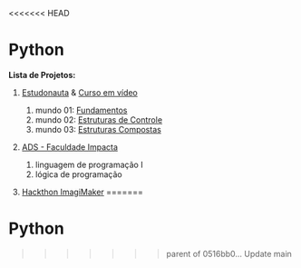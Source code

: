 <<<<<<< HEAD
# **Python**

**Lista de Projetos:**

1. [Estudonauta](https://www.estudonauta.com/) & [Curso em vídeo](https://www.youtube.com/channel/UCrWvhVmt0Qac3HgsjQK62FQ)
   1. mundo 01: [Fundamentos](https://www.youtube.com/playlist?list=PLHz_AreHm4dlKP6QQCekuIPky1CiwmdI6)
   2. mundo 02: [Estruturas de Controle](https://www.youtube.com/playlist?list=PLHz_AreHm4dk_nZHmxxf_J0WRAqy5Czye)
   3. mundo 03: [Estruturas Compostas](https://www.youtube.com/watch?v=0LB3FSfjvao&list=PLHz_AreHm4dksnH2jVTIVNviIMBVYyFnH)
   
2. [ADS - Faculdade Impacta](https://www.impacta.edu.br/graduacoes/analise-e-desenvolvimento-de-sistemas)
   1. linguagem de programação I
   2. lógica de programação
   
3. [Hackthon ImagiMaker](https://imagimaker.com.br/)
=======
# Python
 
>>>>>>> parent of 0516bb0... Update main

